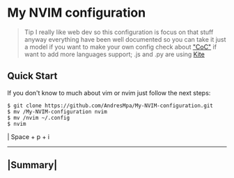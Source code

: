 # My NVIM configuration

> Tip
>I really like web dev so this configuration is focus on that stuff anyway everything have been well documented so you can take it just a model if you want to make your own config check about ["CoC"](https://github.com/neoclide/coc.nvim) if want to add more languages support; .js and .py are using [Kite](https://www.kite.com/)

## Quick Start

If you don't know to much about vim or nvim just follow the next steps:

```
$ git clone https://github.com/AndresMpa/My-NVIM-configuration.git
$ mv /My-NVIM-configuration nvim
$ mv /nvim ~/.config
$ nvim
```
| Space + p + i

---------
|Summary|
---------

